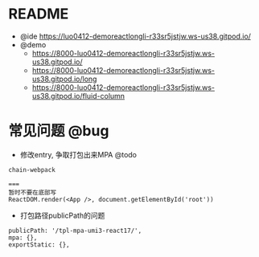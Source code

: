 # README

- @ide https://luo0412-demoreactlongli-r33sr5jstjw.ws-us38.gitpod.io/
- @demo
    - https://8000-luo0412-demoreactlongli-r33sr5jstjw.ws-us38.gitpod.io/
    - https://8000-luo0412-demoreactlongli-r33sr5jstjw.ws-us38.gitpod.io/long
    - https://8000-luo0412-demoreactlongli-r33sr5jstjw.ws-us38.gitpod.io/fluid-column

# 常见问题 @bug

- 修改entry, 争取打包出来MPA @todo

```
chain-webpack

===
暂时不要在底部写
ReactDOM.render(<App />, document.getElementById('root'))
```

- 打包路径publicPath的问题

```
publicPath: '/tpl-mpa-umi3-react17/',
mpa: {},
exportStatic: {},
```
